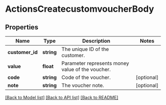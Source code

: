# ActionsCreatecustomvoucherBody

## Properties
Name | Type | Description | Notes
------------ | ------------- | ------------- | -------------
**customer_id** | **string** | The unique ID of the customer. | 
**value** | **float** | Parameter represents money value of the voucher. | 
**code** | **string** | Code of the voucher. | [optional] 
**note** | **string** | The voucher note. | [optional] 

[[Back to Model list]](../../README.md#documentation-for-models) [[Back to API list]](../../README.md#documentation-for-api-endpoints) [[Back to README]](../../README.md)

